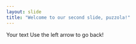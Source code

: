 ```yaml
---
layout: slide
title: "Welcome to our second slide, puzzola!"
---
```

Your text
Use the left arrow to go back!
